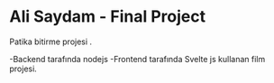  # Ali Saydam - Final Project


Patika bitirme projesi . 

-Backend tarafında nodejs
-Frontend tarafında Svelte js kullanan film projesi.
